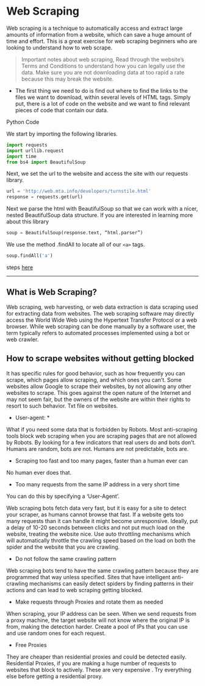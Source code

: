 # Web Scraping




Web scraping is a technique to automatically access and extract large amounts of information from a website, which can save a huge amount of time and effort. This is a great exercise for web scraping beginners who are looking to understand how to web scrape.

> Important notes about web scraping, Read through the website’s Terms and Conditions to understand how you can legally use the data. Make sure you are not downloading data at too rapid a rate because this may break the website.


- The first thing we need to do is find out where to find the links to the files we want to download, within several levels of HTML tags. Simply put, there is a lot of code on the website and we want to find relevant pieces of code that contain our data. 

Python Code

We start by importing the following libraries.

```python 
import requests
import urllib.request
import time
from bs4 import BeautifulSoup
```

Next, we set the url to the website and access the site with our requests library.

```python 
url = 'http://web.mta.info/developers/turnstile.html'
response = requests.get(url)
```

Next we parse the html with BeautifulSoup so that we can work with a nicer, nested BeautifulSoup data structure. If you are interested in learning more about this library


```python 
soup = BeautifulSoup(response.text, “html.parser”)
```

We use the method .findAll to locate all of our ```<a>``` tags.


```python 
soup.findAll('a')
```

steps [here](https://towardsdatascience.com/how-to-web-scrape-with-python-in-4-minutes-bc49186a8460)

---------------

## What is Web Scraping?

Web scraping, web harvesting, or web data extraction is data scraping used for extracting data from websites. The web scraping software may directly access the World Wide Web using the Hypertext Transfer Protocol or a web browser. While web scraping can be done manually by a software user, the term typically refers to automated processes implemented using a bot or web crawler.

## How to scrape websites without getting blocked

It has specific rules for good behavior, such as how frequently you can scrape, which pages allow scraping, and which ones you can’t. Some websites allow Google to scrape their websites, by not allowing any other websites to scrape. This goes against the open nature of the Internet and may not seem fair, but the owners of the website are within their rights to resort to such behavior. Txt file on websites.

- User-agent: *

What if you need some data that is forbidden by Robots. Most anti-scraping tools block web scraping when you are scraping pages that are not allowed by Robots. By looking for a few indicators that real users do and bots don’t. Humans are random, bots are not. Humans are not predictable, bots are.

- Scraping too fast and too many pages, faster than a human ever can

No human ever does that.

- Too many requests from the same IP address in a very short time

You can do this by specifying a ‘User-Agent’.


Web scraping bots fetch data very fast, but it is easy for a site to detect your scraper, as humans cannot browse that fast. If a website gets too many requests than it can handle it might become unresponsive. Ideally, put a delay of 10-20 seconds between clicks and not put much load on the website, treating the website nice. Use auto throttling mechanisms which will automatically throttle the crawling speed based on the load on both the spider and the website that you are crawling.

- Do not follow the same crawling pattern

Web scraping bots tend to have the same crawling pattern because they are programmed that way unless specified. Sites that have intelligent anti-crawling mechanisms can easily detect spiders by finding patterns in their actions and can lead to web scraping getting blocked.

- Make requests through Proxies and rotate them as needed

When scraping, your IP address can be seen. When we send requests from a proxy machine, the target website will not know where the original IP is from, making the detection harder. Create a pool of IPs that you can use and use random ones for each request.

- Free Proxies

They are cheaper than residential proxies and could be detected easily. Residential Proxies, if you are making a huge number of requests to websites that block to actively. These are very expensive . Try everything else before getting a residential proxy.

